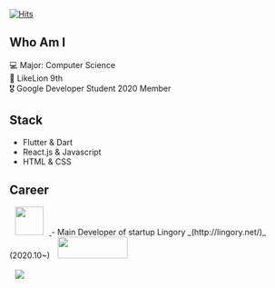 [![Hits](https://hits.seeyoufarm.com/api/count/incr/badge.svg?url=https%3A%2F%2Fgithub.com%2Fhaesoo9410&count_bg=%23EB8B10&title_bg=%23684327&icon=&icon_color=%23E7E7E7&title=VISIT&edge_flat=false)](https://github.com/milkness)

## Who Am I
💻 Major: Computer Science  <br>
🦁 LikeLion 9th <br>
🎖 Google Developer Student 2020 Member

## Stack
- Flutter & Dart
- React.js & Javascript
- HTML & CSS

## Career

 <a href="https://play.google.com/store/apps/details?id=org.languageapp.lingory">
    <img 
        src="https://play-lh.googleusercontent.com/Tl08df19MlhTQFPky53PteQ2xD-MAUSzGNnGlPDV3xoKlh3ihYLsF54b51xIzlUC3CA=s360-rw",
         width=50px;
         height=50px;
        style="margin-left : 10px; margin-right : 10px;"/>
</a>
- Main Developer of startup Lingory _(http://lingory.net/)_ (2020.10~)
<a href="https://play.google.com/store/apps/details?id=org.languageapp.lingory">
    <img 
        src="https://gleence.com/images/loghi/Google_Badge_US-White.png",
         width=123px;
         height=38px;
        style="margin-left : 10px; margin-right : 10px;"/>
</a>




<br>
<br>
<a href="https://muhly.tistory.com/">
    <img 
        src="http://img.shields.io/badge/-Tech%20Blog-655ced?style=flat&logo=github&link=https://muhly.tistory.com/"
        style="height : auto; margin-left : 10px; margin-right : 10px;"/>
</a>
